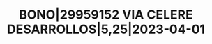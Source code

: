 ---
layout: asset
title: BONO|29959152 VIA CELERE DESARROLLOS|5,25|2023-04-01
isin: XS2321651031
---